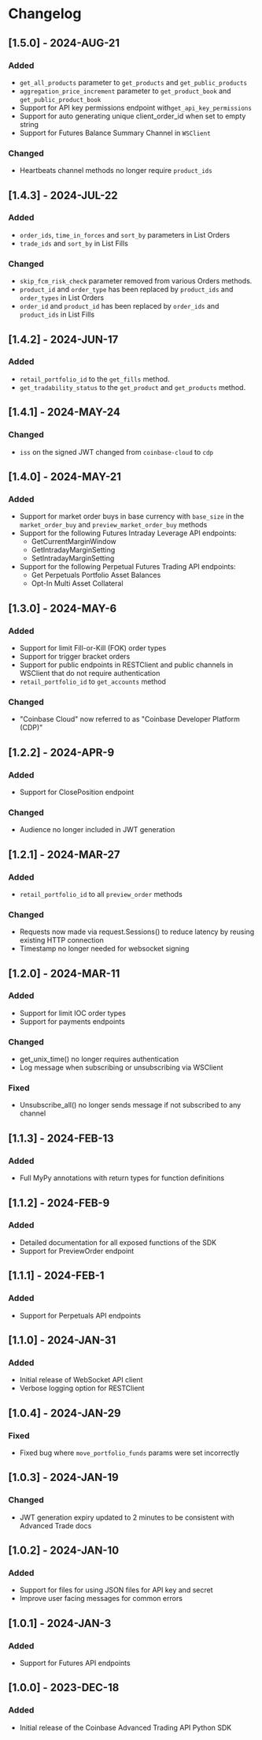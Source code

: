 # Changelog

## [1.5.0] - 2024-AUG-21 

### Added
- `get_all_products` parameter to `get_products` and `get_public_products`
- `aggregation_price_increment` parameter to `get_product_book` and `get_public_product_book`
- Support for API key permissions endpoint with`get_api_key_permissions`
- Support for auto generating unique client_order_id when set to empty string
- Support for Futures Balance Summary Channel in `WSClient`

### Changed
- Heartbeats channel methods no longer require `product_ids`

## [1.4.3] - 2024-JUL-22

### Added
- `order_ids`, `time_in_forces` and `sort_by` parameters in List Orders
- `trade_ids` and `sort_by` in List Fills

### Changed
- `skip_fcm_risk_check` parameter removed from various Orders methods.
- `product_id` and `order_type` has been replaced by `product_ids` and `order_types` in List Orders
- `order_id` and `product_id` has been replaced by `order_ids` and `product_ids` in List Fills

## [1.4.2] - 2024-JUN-17

### Added
- `retail_portfolio_id` to the `get_fills` method.
- `get_tradability_status` to the `get_product` and `get_products` method.

## [1.4.1] - 2024-MAY-24

### Changed
- `iss` on the signed JWT changed from `coinbase-cloud` to `cdp`

## [1.4.0] - 2024-MAY-21

### Added
- Support for market order buys in base currency with `base_size` in the `market_order_buy` and `preview_market_order_buy` methods
- Support for the following Futures Intraday Leverage API endpoints:
    - GetCurrentMarginWindow
    - GetIntradayMarginSetting 
    - SetIntradayMarginSetting
- Support for the following Perpetual Futures Trading API endpoints:
    - Get Perpetuals Portfolio Asset Balances
    - Opt-In Multi Asset Collateral

## [1.3.0] - 2024-MAY-6

### Added
- Support for limit Fill-or-Kill (FOK) order types
- Support for trigger bracket orders
- Support for public endpoints in RESTClient and public channels in WSClient that do not require authentication
- `retail_portfolio_id` to `get_accounts` method

### Changed
- "Coinbase Cloud" now referred to as "Coinbase Developer Platform (CDP)"

## [1.2.2] - 2024-APR-9

### Added
- Support for ClosePosition endpoint

### Changed
- Audience no longer included in JWT generation

## [1.2.1] - 2024-MAR-27

### Added
- `retail_portfolio_id` to all `preview_order` methods

### Changed
- Requests now made via request.Sessions() to reduce latency by reusing existing HTTP connection
- Timestamp no longer needed for websocket signing

## [1.2.0] - 2024-MAR-11

### Added
- Support for limit IOC order types
- Support for payments endpoints

### Changed
- get_unix_time() no longer requires authentication
- Log message when subscribing or unsubscribing via WSClient

### Fixed
- Unsubscribe_all() no longer sends message if not subscribed to any channel

## [1.1.3] - 2024-FEB-13

### Added
- Full MyPy annotations with return types for function definitions

## [1.1.2] - 2024-FEB-9

### Added
- Detailed documentation for all exposed functions of the SDK
- Support for PreviewOrder endpoint

## [1.1.1] - 2024-FEB-1

### Added
- Support for Perpetuals API endpoints

## [1.1.0] - 2024-JAN-31

### Added
- Initial release of WebSocket API client
- Verbose logging option for RESTClient

## [1.0.4] - 2024-JAN-29

### Fixed
- Fixed bug where `move_portfolio_funds` params were set incorrectly

## [1.0.3] - 2024-JAN-19

### Changed
- JWT generation expiry updated to 2 minutes to be consistent with Advanced Trade docs

## [1.0.2] - 2024-JAN-10

### Added
- Support for files for using JSON files for API key and secret
- Improve user facing messages for common errors

## [1.0.1] - 2024-JAN-3

### Added
- Support for Futures API endpoints

## [1.0.0] - 2023-DEC-18

### Added
- Initial release of the Coinbase Advanced Trading API Python SDK
